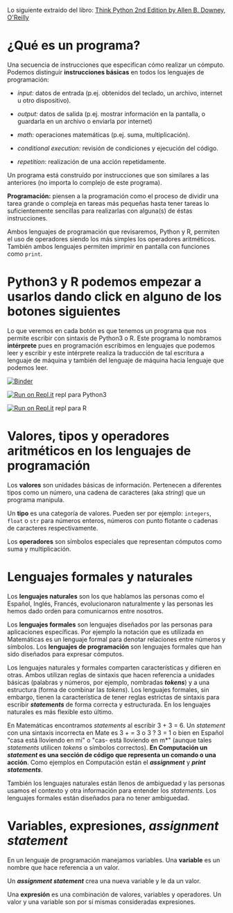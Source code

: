 Lo siguiente extraído del libro: [Think Python 2nd Edition by Allen B. Downey, O'Reilly](https://greenteapress.com/wp/think-python-2e/)

# ¿Qué es un programa?

Una secuencia de instrucciones que especifican cómo realizar un cómputo. Podemos distinguir **instrucciones básicas** en todos los lenguajes de programación:

* *input:* datos de entrada (p.ej. obtenidos del teclado, un archivo, internet u otro dispositivo).

* *output:* datos de salida (p.ej. mostrar información en la pantalla, o guardarla en un archivo o enviarla por internet)

* *math:* operaciones matemáticas (p.ej. suma, multiplicación).

* *conditional execution:* revisión de condiciones y ejecución del código.

* *repetition*: realización de una acción repetidamente.

Un programa está construído por instrucciones que son similares a las anteriores (no importa lo complejo de este programa). 

**Programación:** piensen a la programación como el proceso de dividir una tarea grande o compleja en tareas más pequeñas hasta tener tareas lo suficientemente sencillas para realizarlas con alguna(s) de éstas instrucciones.

Ambos lenguajes de programación que revisaremos, Python y R, permiten el uso de operadores siendo los más simples los operadores aritméticos. También ambos lenguajes permiten imprimir en pantalla con funciones como `print`.

# Python3 y R podemos empezar a usarlos dando click en alguno de los botones siguientes

Lo que veremos en cada botón es que tenemos un programa que nos permite escribir con sintaxis de Python3 o R. Este programa lo nombramos **intérprete** pues en programación escribimos en lenguajes que podemos leer y escribir y este intérprete realiza la traducción de tal escritura a lenguaje de máquina y también del lenguaje de máquina hacia lenguaje que podemos leer.

[![Binder](https://mybinder.org/badge_logo.svg)](https://mybinder.org/v2/gh/palmoreck/talleres/algebra_lineal_1_binder?urlpath=lab/tree/talleres/)

[![Run on Repl.it](https://repl.it/badge/github/palmoreck/talleres)](https://repl.it/@palmoreck/algebra-lineal-1-Python-repl) repl para Python3

[![Run on Repl.it](https://repl.it/badge/github/palmoreck/talleres)](https://repl.it/@palmoreck/algebra-lineal-R-repl) repl para R

# Valores, tipos y operadores aritméticos en los lenguajes de programación

Los **valores** son unidades básicas de información. Pertenecen a diferentes tipos como un número, una cadena de caracteres (aka *string*) que un programa manipula.

Un **tipo** es una categoría de valores. Pueden ser por ejemplo: `integers`, `float` o `str` para números enteros, números con punto flotante o cadenas de caracteres respectivamente.

Los **operadores** son símbolos especiales que representan cómputos como suma y multiplicación.



# Lenguajes formales y naturales

Los **lenguajes naturales** son los que hablamos las personas como el Español, Inglés, Francés, evolucionaron naturalmente y las personas les hemos dado orden para comunicarnos entre nosotros.

Los **lenguajes formales** son lenguajes diseñados por las personas para aplicaciones específicas. Por ejemplo la notación que es utilizada en Matemáticas es un lenguaje formal para denotar relaciones entre números y símbolos. Los **lenguajes de programación** son lenguajes formales que han sido diseñados para expresar cómputos.

Los lenguajes naturales y formales comparten características y difieren en otras. Ambos utilizan reglas de sintaxis que hacen referencia a unidades básicas (palabras y números, por ejemplo, nombradas ***tokens***) y a una estructura (forma de combinar las *tokens*). Los lenguajes formales, sin embargo, tienen la característica de tener reglas estrictas de sintaxis para escribir ***statements*** de forma correcta y estructurada. En los lenguajes naturales es más flexible esto último.

En Matemáticas encontramos *statements* al escribir 3 + 3 = 6. Un *statement* con una sintaxis incorrecta en Mate es 3 + = 3 o 3 ? 3 = 1 o bien en Español "casa está lloviendo en mi" o "cas- está lloviendo en m*" (aunque tales *statements* utilicen *tokens* o símbolos correctos). **En Computación un *statement* es una sección de código que representa un comando o una acción**. Como ejemplos en Computación están el ***assignment*** y ***print statements***. 

También los lenguajes naturales están llenos de ambiguedad y las personas usamos el contexto y otra información para entender los *statements*. Los lenguajes formales están diseñados para no tener ambiguedad.

# Variables, expresiones, *assignment statement*

En un lenguaje de programación manejamos variables. Una **variable** es un nombre que hace referencia a un valor.

Un ***assignment statement*** crea una nueva variable y le da un valor.

Una **expresión** es una combinación de valores, variables y operadores. Un valor y una variable son por sí mismas consideradas expresiones.





